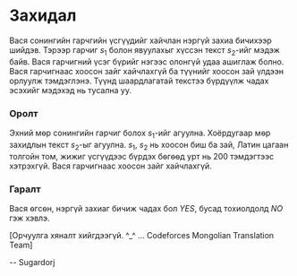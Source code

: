 Захидал
=======
Вася сонингийн гарчгийн үсгүүдийг хайчлан нэргүй захиа бичихээр шийдэв. Тэрээр гарчиг $s_1$ болон явуулахыг хүссэн текст $s_2$-ийг мэдэж байв. Вася гарчигний үсэг бүрийг нэгээс олонгүй удаа ашиглаж болно. Вася гарчигнаас хоосон зайг хайчлахгүй ба түүнийг хоосон зай үлдээн орлуулж тэмдэглэнэ. Түүнд шаардлагатай текстээ бүрдүүлж чадах эсэхийг мэдэхэд нь тусална уу. 

### Оролт
Эхний мѳр сонингийн гарчиг болох $s_1$-ийг агуулна. Хоёрдугаар мѳр захидлын текст $s_2$-ыг агуулна. $s_1$, $s_2$ нь хоосон биш ба зай, Латин цагаан толгойн том, жижиг үсгүүдээс бүрдэх бѳгѳѳд урт нь $200$ тэмдэгтээс хэтрэхгүй. Вася гарчигнаас хоосон зайг хайчлахгүй.  

### Гаралт
Вася ѳгсѳн, нэргүй захиаг бичиж чадах бол $YES$, бусад тохиолдолд $NO$ гэж хэвлэ.  

[Орчуулга хяналт хийгдээгүй. ^_^ ... Codeforces Mongolian Translation Team]

-- Sugardorj
